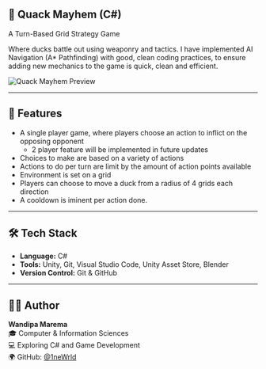 ## 🦆 Quack Mayhem (C#)

A Turn-Based Grid Strategy Game

 Where ducks battle out using weaponry and tactics. 
 I have implemented  AI Navigation (A* Pathfinding) with good, clean coding practices, to ensure adding new mechanics to the game is quick, clean and efficient.


![Quack Mayhem Preview](My%20project/Assets/Images/QuackMayhem_Gif.gif)


---

## 📌 Features

- A single player game, where players choose an action to inflict on the opposing opponent
  - 2 player feature will be implemented in future updates 
- Choices to make are based on a variety of actions
- Actions to do per turn are limit by the amount of action points available
- Environment is set on a grid
- Players can choose to move a duck from a radius of 4 grids each direction
- A cooldown is iminent per action done.

---

## 🛠️ Tech Stack

- **Language:** C#
- **Tools:** Unity, Git, Visual Studio Code, Unity Asset Store, Blender
- **Version Control:** Git & GitHub

---

## 🙋‍♂️ Author

**Wandipa Marema**  
🎓 Computer & Information Sciences  
💻 Exploring C# and Game Development  
🌍 GitHub: [@1neWrld](https://github.com/1neWrld)
